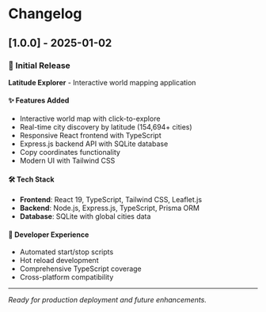 # Changelog

## [1.0.0] - 2025-01-02

### 🎉 Initial Release

**Latitude Explorer** - Interactive world mapping application

#### ✨ Features Added
- Interactive world map with click-to-explore
- Real-time city discovery by latitude (154,694+ cities)
- Responsive React frontend with TypeScript
- Express.js backend API with SQLite database
- Copy coordinates functionality
- Modern UI with Tailwind CSS

#### 🛠️ Tech Stack
- **Frontend**: React 19, TypeScript, Tailwind CSS, Leaflet.js
- **Backend**: Node.js, Express.js, TypeScript, Prisma ORM
- **Database**: SQLite with global cities data

#### 🚀 Developer Experience
- Automated start/stop scripts
- Hot reload development
- Comprehensive TypeScript coverage
- Cross-platform compatibility

---

*Ready for production deployment and future enhancements.*
